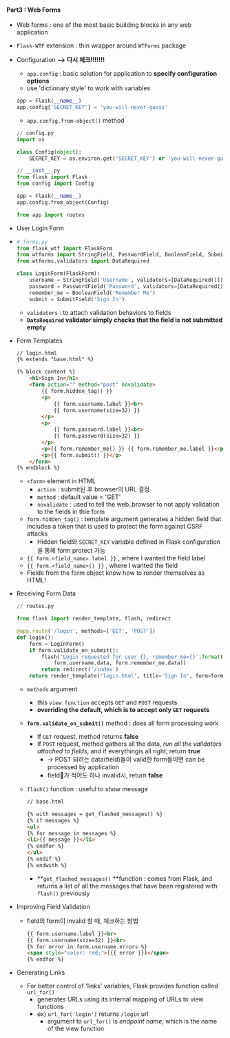 #### Part3 : Web Forms

- Web forms : one of the most basic building blocks in any web application

- `Flask-WTF` extension : thin wrapper around `WTForms` package

- Configuration **——> 다시 체크!!!!!!!**

  - `app.config` : basic solution for application to **specify configuration options**
  - use 'dictionary style' to work with variables

  ```python
  app = Flask(__name__)
  app.config['SECRET_KEY'] = 'you-will-never-guess'
  ```

  - `app.config.from-object()` method

  ```python
  // config.py
  import os
  
  class Config(object):
      SECRET_KEY = os.environ.get('SECRET_KEY') or 'you-will-never-guess'
  ```

  ```python
  // __init__.py
  from flask import Flask
  from config import Config
  
  app = Flask(__name__)
  app.config.from_object(Config)
  
  from app import routes
  ```

  

- User Login Form

- ```python
  # forms.py
  from flask_wtf import FlaskForm
  from wtforms import StringField, PasswordField, BooleanField, SubmitField
  from wtforms.validators import DataRequired
  
  class LoginForm(FlaskForm):
      username = StringField('Username', validators=[DataRequired()])
      password = PasswordField('Password', validators=[DataRequired()])
      remember_me = BooleanField('Remember Me')
      submit = SubmitField('Sign In')
  ```

  - `validators` : to attach validation behaviors to fields
  - **`DataRequired` validator simply checks that the field is not submitted empty**

- Form Templates

  ```html
  // login.html
  {% extends "base.html" %}
  
  {% block content %}
      <h1>Sign In</h1>
      <form action="" method="post" novalidate>
          {{ form.hidden_tag() }}
          <p>
              {{ form.username.label }}<br>
              {{ form.username(size=32) }}
          </p>
          <p>
              {{ form.password.label }}<br>
              {{ form.password(size=32) }}
          </p>
          <p>{{ form.remember_me() }} {{ form.remember_me.label }}</p>
          <p>{{ form.submit() }}</p>
      </form>
  {% endblock %}
  ```

  - `<form>` element in HTML
    - `action` : submit된 후 browser의 URL 결정
    - `method` : default value = 'GET'
    - `novalidate` : used to tell the web_browser to not apply validation to the fields in thie form
  - `form.hidden_tag()` : template argument generates a hidden field that includes a token that is used to protect the form against CSRF attacks
    - Hidden field와 `SECRET_KEY` variable defined in Flask configuration을 통해 form protect 가능
  - `{{ form.<field_name>.label }}` , where I wanted the field label
  - `{{ form.<field_name>() }}` , where I wanted the field
  - Fields from the form object know how to render themselves as HTML!

- Receiving Form Data

  ```python
  // routes.py
  
  from flask import render_template, flash, redirect
  
  @app.route('/login', methods=['GET', 'POST'])
  def login():
      form = LoginForm()
      if form.validate_on_submit():
          flash('Login requested for user {}, remember_me={}'.format(
              form.username.data, form.remember_me.data))
          return redirect('/index')
      return render_template('login.html', title='Sign In', form=form)
  ```

  - `methods` argument

    - this `view function` accepts `GET` and `POST` requests
    - **overriding the default, which is to accept only `GET` requests**

  - **`form.validate_on_submit()`** method : does all form processing work

    - If `GET` request, method returns **false**
    - If `POST` request, method gathers all the data, *run all the validators attached to fields*, and if everythingis all right, return **true**
      - -> POST 되려는 data(field)들이 valid한 form들이면 can be processed by application
      - field가 적어도 하나 invalid시, return **false**

  - `flash()` function : useful to show message

    ```html
    // base.html
    
    {% with messages = get_flashed_messages() %}
    {% if messages %}
    <ul>
    {% for message in messages %}
    <li>{{ message }}</li>
    {% endfor %}
    </ul>
    {% endif %}
    {% endwith %}
    ```

    - **`get_flashed_messages()` **function : comes from Flask, and returns a list of all the messages that have been registered with `flash()` previously

- Improving Field Validation

  - field의 form이 invalid 할 때, 체크하는 방법

    ```html
    {{ form.username.label }}<br>
    {{ form.username(size=32) }}<br>
    {% for error in form.username.errors %}
    <span style="color: red;">[{{ error }}]</span>
    {% endfor %}
    ```



- Generating Links
  - For better control of 'links' variables, Flask provides function called `url_for()`
    - generates URLs using its internal mapping of URLs to view functions
    - ex) `url_for('login')` returns `/login` url
      - argument to `url_for()` is *endpoint name*, which is the name of the view function